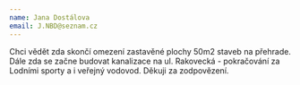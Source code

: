 ```yaml
---
name: Jana Dostálova
email: J.NBD@seznam.cz
---
```


Chci vědět zda skončí omezení zastavěné plochy 50m2 staveb na přehrade. Dále zda se začne budovat kanalizace na ul. Rakovecká - pokračování za Lodními sporty a i veřejný vodovod. Děkuji za zodpovězení.


